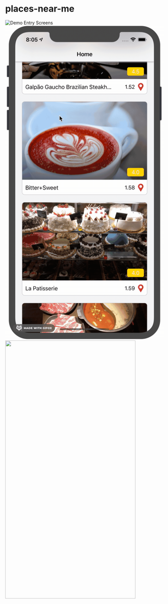 # places-near-me
![Demo Entry Screens](demo/demoEntry.gif) ![Demo App Screens](demo/demoApp.gif)
<img src="/demo/demoEntry.gif" width="414" height="819"/>
